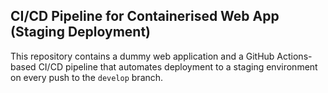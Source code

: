 ## CI/CD Pipeline for Containerised Web App (Staging Deployment)

This repository contains a dummy web application and a GitHub Actions-based CI/CD pipeline that automates deployment to a staging environment on every push to the `develop` branch.
